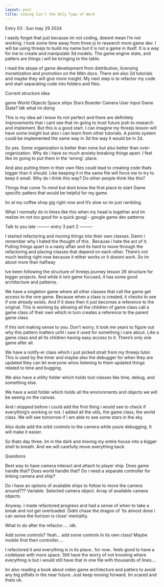 ```yaml
---
layout: post
title: Coding Isn't the Only Type of Work
---
```


Entry 03 : Sun may 29 2024

I easily forget that just because im not coding, doesnt mean I’m not working. I took some time away from three js to research more game dev. I will be using threejs to build my name but it is not a game in itself. It is a way for me to create and manipulate 3d models. The game engine state, and patters are things i will be bringing to the table.

I read the skope of game development from distribution, licensing monetization and promotion on the Mdn docs. There are also 2d tutorials and maybe they will give more insight. My next step is to refactor my code and start separating code into folders and files.

Current structure idea

game
World
Objects
Space ships
Stars
Boarder
Camera
User input
Game State? Idk what im doing

This is my idea ad i know its not perfect and there are definitely improvements that i cant see that im going to trust future josh to research and implement. But this is a good start. I can imagine my threejs lesson will have some insight but also i can learn from other tutorials. A points system could be implemented the same way in 3d the way it would be in 2d.

So yes. Some organization is better than none but also better than over-organization. Why do i have so much anxiety breaking things apart. I feel like im going to put them in the ‘wrong’. place.

And also putting them in their own files could lead to creating code thats bigger than it should. Like keeping it in the same file will force me to try to keep it small. Why do i think this way? Do other people think like this?

Things that come To mind but dont know the first place to start
Game specific patters that would be helpful for my game.

Im at my coffee shop gig right now and It’s slow so im just rambling.

What I normally do in times like this when my head is together and im realize im not too good for a quick googl - google game dev patterns

Talk to you late
——— entry 3 part 2 ———

I started refactoring and moving things into their own classes. Damn i remember why I hated the thought of this . Because i hate the act of it. Pulling things apart is a nasty affair and its hard to move through the refactoring and placing classes that depend on each other. There’s not much testing right now because it either works or it doesnt work. So im about more than halfway

Ive been following the structure of threejs journey lesson 26 structure for bigger projects. And while it isnt game focused, it has some good architecture and patterns.

We have a singleton game where all other classes that call the game get access to the one game. Because when a class is created, it checks to see if one already exists. And if it does then it just becomes a reference to the original. This is working by allowing all the children of game class call a game class of their own which in turn creates a reference to the parent game class

If this isnt making sense to you. Don’t worry, it took me years to figure out why this pattern matters until i saw it used for something i care about. Like a game class and all its children having easy access to it. There’s only one game after all.

We have a notify-er class which i just picked strait from my threejs tutor. This is used by the timer and maybe also the debugger for when they are updated they can let everyone whos listening to them updated things related to time and bugging.

We also have a utility folder which holds tool classes like time, debug, and something else.

We have a wold folder which holds all the environments and objects we will be seeing on the canvas.

And i stopped before i could add the first thing i would see to check if everything’s working or not. I added all the utils, the game class, the world class. We will see tomorrow if i am able to see some stars in the sky.

Also dude add the orbit controls to the camera while youre debugging. It will make it easier.

So thats day three. Im in the dark and moving my entire house into a bigger shell to breath. And we will carefully move everything back.

Questions

Best way to have camera interact and attach to player ship. Does game handle that? Does world handle that? Do i need a separate controller for linking camera and ship?

Do i have an options of available ships to follow to move the camera around??? Variable. Selected camera object. Array of available camera objects

Anyway. I made refactored progress and had a sense of when to take a break and not get overloaded. Didnt chase the dragon of ‘its almost done i can sense the horizon is close’ mentality.

What to do after the refactor….. idk.

Add some controls?
Yeah… add some controls
In its own class! Maybe mobile first then controller….

I refactored it and everything is in its place.. for now.. feels good to have a codebase with more space. Still have the worry of not knowing where everything is but i would still have that in one file with thousands of lines….

Im also reading a book about video game architecture and patters to avoid any big pitfalls in the near future. Just keep moving forward. Im scared and thats ok.
